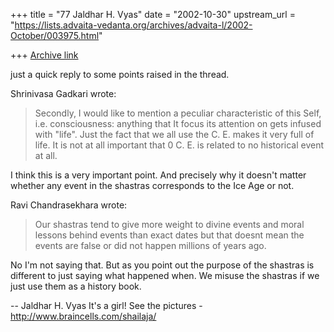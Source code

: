 +++
title = "77 Jaldhar H. Vyas"
date = "2002-10-30"
upstream_url = "https://lists.advaita-vedanta.org/archives/advaita-l/2002-October/003975.html"

+++
[Archive link](https://lists.advaita-vedanta.org/archives/advaita-l/2002-October/003975.html)

just a quick reply to some points raised in the thread.


Shrinivasa Gadkari wrote:

> Secondly, I would like to mention a peculiar characteristic of this Self,
> i.e. consciousness: anything that It focus its attention on gets infused
> with "life". Just the fact that we all use the C. E. makes it very full of
> life. It is not at all important that 0 C. E. is related to no historical
> event at all.

I think this is a very important point.  And precisely why it doesn't
matter whether any event in the shastras corresponds to the Ice Age or not.

Ravi Chandrasekhara wrote:

> Our shastras tend to give more weight to divine events and moral lessons
> behind events than exact dates but that doesnt mean the events are false
> or did not happen millions of years ago.
>

No I'm not saying that.  But as you point out the purpose of the shastras
is different to just saying what happened when.  We misuse the shastras if
we just use them as a history book.


--
Jaldhar H. Vyas <jaldhar at braincells.com>
It's a girl! See the pictures - http://www.braincells.com/shailaja/

